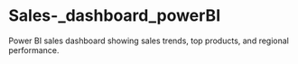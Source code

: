 # Sales-_dashboard_powerBI
Power BI sales dashboard showing sales trends, top products, and regional performance. 
